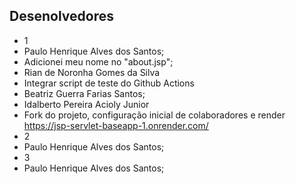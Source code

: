 ## Desenolvedores
- 1
- Paulo Henrique Alves dos Santos;
- Adicionei meu nome no "about.jsp";
- Rian de Noronha Gomes da Silva
- Integrar script de teste do Github Actions
- Beatriz Guerra Farias Santos;
- Idalberto Pereira Acioly Junior 
- Fork do projeto, configuração inicial de colaboradores e render https://jsp-servlet-baseapp-1.onrender.com/
- 2
- Paulo Henrique Alves dos Santos;
- 3
- Paulo Henrique Alves dos Santos;
